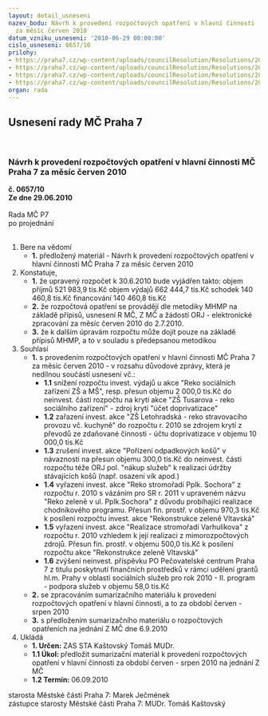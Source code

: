 ```yaml
---
layout: detail_usneseni
nazev_bodu: Návrh k provedení rozpočtových opatření v hlavní činnosti  MČ Praha 7
  za měsíc červen 2010
datum_vzniku_usneseni: '2010-06-29 00:00:00'
cislo_usneseni: 0657/10
prilohy:
- https://praha7.cz/wp-content/uploads/councilResolution/Resolutions/20255/36-10-usneseni0517_10r.doc
- https://praha7.cz/wp-content/uploads/councilResolution/Resolutions/20255/36-10-usneseni0555_10r.doc
- https://praha7.cz/wp-content/uploads/councilResolution/Resolutions/20255/36-10-usneseni0632_10r.doc
- https://praha7.cz/wp-content/uploads/councilResolution/Resolutions/20255/36-10-usneseni0637_10r.doc
organ: rada
---
```

<div id="ucUsn_pList" class="usn">
	<span><h2>Usnesení rady MČ Praha 7 </h2>
<br></span><div class="standBody">
<span><h3>Návrh k provedení rozpočtových opatření v hlavní činnosti  MČ Praha 7 za měsíc červen 2010</h3></span><div class="center">
		<strong>č. 0657/10</strong><br>
	</div>
<div class="center">
		<strong>Ze dne 29.06.2010</strong><br><br>
	</div>Rada MČ P7<br> po projednání<br><br><ol>
<li>Bere na vědomí<ul><li>
<strong>1.</strong> předložený materiál - Návrh k provedení rozpočtových opatření v hlavní činnosti  MČ Praha 7 za měsíc červen 2010</li></ul>
</li>
<li>Konstatuje,<ul>
<li>
<strong>1.</strong> že upravený rozpočet k 30.6.2010 bude vyjádřen takto:                                                objem příjmů       	    521 983,9 tis.Kč                                                                 objem výdajů       	    662 444,7 tis.Kč                                                                              schodek               	                140 460,8 tis.Kč                                                            financování        	                140 460,8 tis.Kč  </li>
<li>
<strong>2.</strong> že rozpočtová opatření se provádějí dle metodiky MHMP na základě přípisů, usnesení R MČ, Z MČ a žádostí ORJ - elektronické zpracování za měsíc červen 2010 do 2.7.2010.</li>
<li>
<strong>3.</strong> že k dalším úpravám rozpočtu může dojít pouze na základě přípisů MHMP, a to v souladu s předepsanou metodikou</li>
</ul>
</li>
<li>Souhlasí<ul>
<li>
<strong>1.</strong> s provedením rozpočtových opatření v hlavní činnosti MČ Praha 7 za měsíc červen 2010 - v rozsahu důvodové zprávy, která je nedílnou součástí usnesení vč.:<ul>
<li>
<strong>1.1</strong> snížení rozpočtu invest. výdajů u akce "Reko sociálních zařízení ZŠ a MŠ", resp. přesun objemu 2 000,0 tis.Kč  do neinvest. části rozpočtu na krytí akce "ZŠ Tusarova - reko sociálního zařízení" - zdroj krytí "účet doprivatizace"</li>
<li>
<strong>1.2</strong> zařazení invest. akce "ZŠ Letohradská - reko stravovacího provozu vč. kuchyně" do rozpočtu r. 2010 se zdrojem krytí  z převodů ze zdaňované činnosti - účtu doprivatizace v objemu 10 000,0 tis.Kč</li>
<li>
<strong>1.3</strong> zrušení invest. akce "Pořízení odpadkových košů" v návaznosti na přesun objemu 300,0 tis.Kč do neinvest. části rozpočtu téže ORJ pol. "nákup služeb" k realizaci údržby stávajících košů (např. osazení vík apod.)</li>
<li>
<strong>1.4</strong> vyřazení invest. akce "Reko stromořadí Pplk. Sochora" z rozpočtu r. 2010 s vázáním pro SR r. 2011 v upraveném názvu "Reko zeleně v ul. Pplk.Sochora"  z důvodu probíhající realizace chodníkového programu. Přesun fin. prostř. v objemu 970,3 tis.Kč k posílení rozpočtu invest. akce "Rekonstrukce zeleně Vltavská"</li>
<li>
<strong>1.5</strong> vyřazení invest. akce "Realizace stromořadí Varhulíkova" z rozpočtu r. 2010 vzhledem k její realizaci z mimorozpočtových zdrojů. Přesun fin. prostř. v objemu 500,0 tis.Kč k posílení rozpočtu akce "Rekonstrukce zeleně Vltavská"</li>
<li>
<strong>1.6</strong> zvýšení neinvest. příspěvku PO Pečovatelské centrum Praha 7 z titulu poskytnutí finančních prostředků v rámci udělení grantů hl.m. Prahy v oblasti sociálních služeb pro rok 2010 - II. program - podpora služeb v objemu 58,0 tis.Kč</li>
</ul>
</li>
<li>
<strong>2.</strong> se zpracováním sumarizačního materiálu  k provedení rozpočtových opatření v hlavní činnosti, a to za období červen - srpen 2010</li>
<li>
<strong>3.</strong> s předložením sumarizačního materiálu o rozpočtových opatřeních na jednání Z MČ dne 6.9.2010</li>
</ul>
</li>
<li>Ukládá<ul>
<li>
<strong>1. Určen: </strong>ZAS STA Kaštovský Tomáš MUDr.</li>
<li>
<strong>1.1 Úkol: </strong>předložit sumarizační materiál k provedení rozpočtových opatření v hlavní činnosti za období červen - srpen 2010 na jednání Z MČ</li>
<li>
<strong>1.2 Termín: </strong>06.09.2010</li>
</ul>
</li>
</ol>starosta Městské části Praha 7: Marek Ječmének<br>zástupce starosty Městské části Praha 7: MUDr. Tomáš Kaštovský 
</div>
</div>